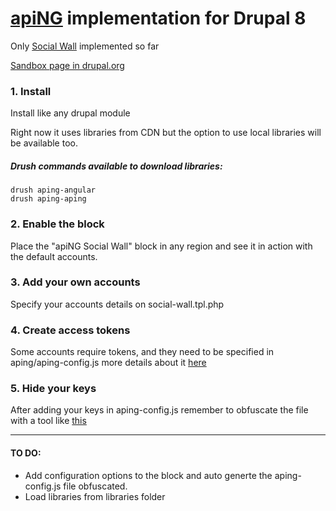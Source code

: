 # [apiNG](https://github.com/JohnnyTheTank/apiNG) implementation for Drupal 8

Only [Social Wall](http://aping.js.org/) implemented so far

[Sandbox page in drupal.org](https://www.drupal.org/sandbox/ceaucari/2712353)

### 1. Install

Install like any drupal module

Right now it uses libraries from CDN but the option to use local libraries will be available too.

##### Drush commands available to download libraries:

	drush aping-angular
	drush aping-aping

### 2. Enable the block
Place the "apiNG Social Wall" block in any region and see it in action with the default accounts.

### 3. Add your own accounts
 Specify your accounts details on social-wall.tpl.php

### 4. Create access tokens
Some accounts require tokens, and they need to be specified in aping/aping-config.js more details about it [here](https://aping.readme.io/docs/configuration)

### 5. Hide your keys
After adding your keys in aping-config.js remember to obfuscate the file with a tool like [this](https://javascriptobfuscator.com/Javascript-Obfuscator.aspx)


---

#### TO DO:
* Add configuration options to the block and auto generte the aping-config.js file obfuscated.
* Load libraries from libraries folder
